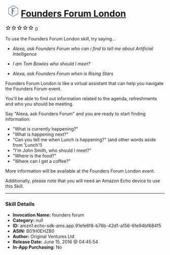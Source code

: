 # &nbsp;<img src="skill_icon" alt="Founders Forum London icon" width="36"> [Founders Forum London](http://alexa.amazon.com/#skills/amzn1.echo-sdk-ams.app.91efe6f8-b76b-42d1-a156-6fe94bf684f5)
![0 stars](../../images/ic_star_border_black_18dp_1x.png)![0 stars](../../images/ic_star_border_black_18dp_1x.png)![0 stars](../../images/ic_star_border_black_18dp_1x.png)![0 stars](../../images/ic_star_border_black_18dp_1x.png)![0 stars](../../images/ic_star_border_black_18dp_1x.png) 0

To use the Founders Forum London skill, try saying...

* *Alexa, ask Founders Forum who can i find to tell me about Artificial Intelligence*

* *I am Tom Bowles who should I meet?*

* *Alexa, ask Founders Forum when is Rising Stars*

Founders Forum London is like a virtual assistant that can help you navigate the Founders Forum event.

You'll be able to find out information related to the agenda, refreshments and who you should be meeting.

Say "Alexa, ask Founders Forum" and you are ready to start finding information:
- "What is currently happening?"
- "What is happening next?"
- "Can you tell me when Lunch is happening?" (and other words aside from 'Lunch'!)
- "I'm John Smith, who should I meet?"
- "Where is the food?"
- "Where can I get a coffee?"

More information will be available at the Founders Forum London event.

Additionally, please note that you will need an Amazon Echo device to use this Skill.

***

### Skill Details

* **Invocation Name:** founders forum
* **Category:** null
* **ID:** amzn1.echo-sdk-ams.app.91efe6f8-b76b-42d1-a156-6fe94bf684f5
* **ASIN:** B01H0EHZB0
* **Author:** Original Ventures Ltd
* **Release Date:** June 15, 2016 @ 04:45:54
* **In-App Purchasing:** No
